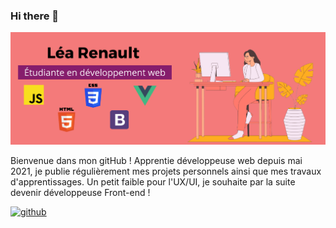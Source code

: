 ### Hi there 👋
![Étudiante en développement web et mobile ](https://github.com/Learenault/Learenault/blob/main/learnt_git.png)

Bienvenue dans mon gitHub ! Apprentie développeuse web depuis mai 2021, je publie régulièrement mes projets personnels ainsi que mes travaux d'apprentissages. 
Un petit faible pour l'UX/UI, je souhaite par la suite devenir développeuse Front-end ! 

[<img src='https://cdn.jsdelivr.net/npm/simple-icons@3.0.1/icons/github.svg' alt='github' height='40'>](https://github.com/Learenault)  

